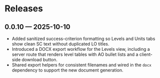 # Releases

## 0.0.10 — 2025-10-10
- Added sanitized success-criterion formatting so Levels and Units tabs show clean SC text without duplicated LO titles.
- Introduced a DOCX export workflow for the Levels view, including a server route that renders level tables with AO bullet lists and a client-side download button.
- Shared export helpers for consistent filenames and wired in the `docx` dependency to support the new document generation.
